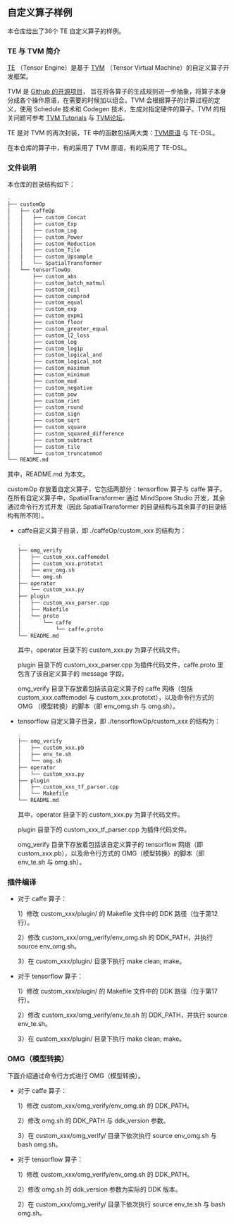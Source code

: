## 自定义算子样例

本仓库给出了36个 TE 自定义算子的样例。

### TE 与 TVM 简介

[TE](https://www.huawei.com/minisite/ascend/cn/filedetail_20.html) （Tensor Engine）是基于 [TVM](https://tvm.ai/about) （Tensor Virtual Machine）的自定义算子开发框架。

TVM 是 [Github 的开源项目](https://github.com/dmlc/tvm)， 旨在将各算子的生成规则进一步抽象，将算子本身分成各个操作原语，在需要的时候加以组合。TVM 会根据算子的计算过程的定义，使用 Schedule 技术和 Codegen 技术，生成对指定硬件的算子。TVM 的相关问题可参考 [TVM Tutorials](https://docs.tvm.ai/tutorials/tensor_expr_get_started.html) 与 [TVM论坛](https://discuss.tvm.ai/)。

TE 是对 TVM 的再次封装，TE 中的函数包括两大类：[TVM原语](https://docs.tvm.ai/api/python/tvm.html) 与 TE-DSL。

在本仓库的算子中，有的采用了 TVM 原语，有的采用了 TE-DSL。

### 文件说明

本仓库的目录结构如下：

```bash
.
├── customOp
│   ├── caffeOp
│   │   ├── custom_Concat
│   │   ├── custom_Exp
│   │   ├── custom_Log
│   │   ├── custom_Power
│   │   ├── custom_Reduction
│   │   ├── custom_Tile
│   │   ├── custom_Upsample
│   │   └── SpatialTransformer
│   └── tensorflowOp
│       ├── custom_abs
│       ├── custom_batch_matmul
│       ├── custom_ceil
│       ├── custom_cumprod
│       ├── custom_equal
│       ├── custom_exp
│       ├── custom_expm1
│       ├── custom_floor
│       ├── custom_greater_equal
│       ├── custom_l2_loss
│       ├── custom_log
│       ├── custom_log1p
│       ├── custom_logical_and
│       ├── custom_logical_not
│       ├── custom_maximum
│       ├── custom_minimum
│       ├── custom_mod
│       ├── custom_negative
│       ├── custom_pow
│       ├── custom_rint
│       ├── custom_round
│       ├── custom_sign
│       ├── custom_sqrt
│       ├── custom_square
│       ├── custom_squared_difference
│       ├── custom_subtract
│       ├── custom_tile
│       └── custom_truncatemod
└── README.md
```

其中，README.md 为本文。

customOp 存放着自定义算子，它包括两部分：tensorflow 算子与 caffe 算子。在所有自定义算子中，SpatialTransformer 通过 MindSpore Studio 开发，其余通过命令行方式开发（因此 SpatialTransformer 的目录结构与其余算子的目录结构有所不同）。

- caffe自定义算子目录，即 ./caffeOp/custom_xxx 的结构为：

  ```bash
  .
  ├── omg_verify
  │   ├── custom_xxx.caffemodel
  │   ├── custom_xxx.prototxt
  │   ├── env_omg.sh
  │   └── omg.sh
  ├── operator
  │   └── custom_xxx.py
  ├── plugin
  │   ├── custom_xxx_parser.cpp
  │   ├── Makefile
  │   └── proto
  │       └── caffe
  │           └── caffe.proto
  └── README.md
  ```

  其中，operator 目录下的 custom_xxx.py 为算子代码文件。

  plugin 目录下的 custom_xxx_parser.cpp 为插件代码文件，caffe.proto 里包含了该自定义算子的 message 字段。

  omg_verify 目录下存放着包括该自定义算子的 caffe 网络（包括 custom_xxx.caffemodel 与 custom_xxx.prototxt），以及命令行方式的 OMG （模型转换）的脚本（即 env_omg.sh 与 omg.sh）。

- tensorflow 自定义算子目录，即 ./tensorflowOp/custom_xxx 的结构为：

  ```bash
  .
  ├── omg_verify
  │   ├── custom_xxx.pb
  │   ├── env_te.sh
  │   └── omg.sh
  ├── operator
  │   └── custom_xxx.py
  ├── plugin
  │   ├── custom_xxx_tf_parser.cpp
  │   └── Makefile
  └── README.md
  ```

  其中，operator 目录下的 custom_xxx.py 为算子代码文件。

  plugin 目录下的 custom_xxx_tf_parser.cpp 为插件代码文件。

  omg_verify 目录下存放着包括该自定义算子的 tensorflow 网络（即 custom_xxx.pb），以及命令行方式的 OMG（模型转换）的脚本（即 env_te.sh 与 omg.sh）。

### 插件编译

- 对于 caffe 算子：

  1）修改 custom_xxx/plugin/ 的 Makefile 文件中的 DDK 路径（位于第12行）。

  2）修改 custom_xxx/omg_verify/env_omg.sh 的 DDK_PATH，并执行 source env_omg.sh。

  3）在 custom_xxx/plugin/ 目录下执行 make clean; make。

- 对于 tensorflow 算子：

  1）修改 custom_xxx/plugin/ 的 Makefile 文件中的 DDK 路径（位于第17行）。

  2）修改 custom_xxx/omg_verify/env_te.sh 的 DDK_PATH，并执行 source env_te.sh。

  3）在 custom_xxx/plugin/ 目录下执行 make clean; make。

### OMG（模型转换）

下面介绍通过命令行方式进行 OMG（模型转换）。

- 对于 caffe 算子：

  1）修改 custom_xxx/omg_verify/env_omg.sh 的 DDK_PATH。

  2）修改 omg.sh 的 DDK_PATH 与 ddk_version 参数。

  3）在 custom_xxx/omg_verify/ 目录下依次执行 source env_omg.sh 与 bash omg.sh。

- 对于 tensorflow 算子：

  1）修改 custom_xxx/omg_verify/env_omg.sh 的 DDK_PATH。

  2）修改 omg.sh 的 ddk_version 参数为实际的 DDK 版本。
  
  2）在 custom_xxx/omg_verify/ 目录下依次执行 source env_te.sh 与 bash omg.sh。